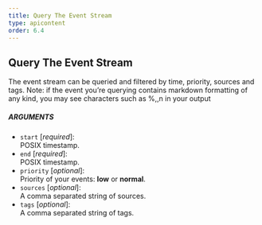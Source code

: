 ```yaml
---
title: Query The Event Stream
type: apicontent
order: 6.4
---
```


## Query The Event Stream
The event stream can be queried and filtered by time, priority, sources and tags.
Note: if the event you’re querying contains markdown formatting of any kind, you may see characters such as %,\,n in your output

##### ARGUMENTS
* `start` [*required*]:  
    POSIX timestamp.
* `end` [*required*]:  
    POSIX timestamp.
* `priority` [*optional*]:  
    Priority of your events: **low** or **normal**.
* `sources` [*optional*]:  
    A comma separated string of sources.
* `tags` [*optional*]:  
    A comma separated string of tags.